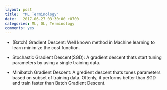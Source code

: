 ```yaml
---
layout: post
title:  "ML Terminology"
date:   2017-06-27 03:30:00 +0700
categories: ML, DL, Terminology
comments: yes
---
```


- (Batch) Gradient Descent: Well known method in Machine learning to 
learn minimize the cost function.
 
- Stochastic Gradient Descent(SGD): A gradient descent thats start tuning
 parameters by using a single training data.
 
- Minibatch Gradient Descent: A gredient descent thats tunes parameters 
based on subset of training data. Oftenly, it performs better than SGD and
train faster than Batch Gradient Descent.